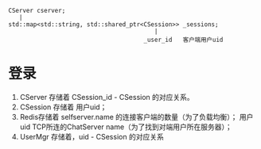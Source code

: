 ```
CServer cserver;
   |
std::map<std::string, std::shared_ptr<CSession>> _sessions;
                                         |
                                      _user_id   客户端用户uid
```

# 登录
1. CServer 存储着 CSession_id - CSession 的对应关系。
2. CSession 存储着 用户uid； 
3. Redis存储着 selfserver.name 的连接客户端的数量（为了负载均衡）；
            用户uid TCP所连的ChatServer name（为了找到对端用户所在服务器）；
4. UserMgr 存储着，uid - CSession 的对应关系

